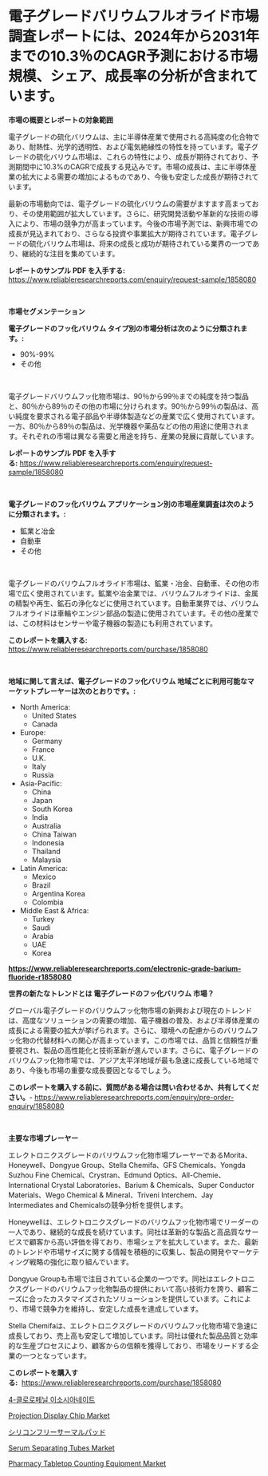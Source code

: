 <p><h1>電子グレードバリウムフルオライド市場調査レポートには、2024年から2031年までの10.3％のCAGR予測における市場規模、シェア、成長率の分析が含まれています。</h1></p><p><strong>市場の概要とレポートの対象範囲</strong></p>
<p><p>電子グレードの硫化バリウムは、主に半導体産業で使用される高純度の化合物であり、耐熱性、光学的透明性、および電気絶縁性の特性を持っています。電子グレードの硫化バリウム市場は、これらの特性により、成長が期待されており、予測期間中に10.3%のCAGRで成長する見込みです。市場の成長は、主に半導体産業の拡大による需要の増加によるものであり、今後も安定した成長が期待されています。</p><p>最新の市場動向では、電子グレードの硫化バリウムの需要がますます高まっており、その使用範囲が拡大しています。さらに、研究開発活動や革新的な技術の導入により、市場の競争力が高まっています。今後の市場予測では、新興市場での成長が見込まれており、さらなる投資や事業拡大が期待されています。電子グレードの硫化バリウム市場は、将来の成長と成功が期待されている業界の一つであり、継続的な注目を集めています。</p></p>
<p><strong>レポートのサンプル PDF を入手する:</strong> <a href="https://www.reliableresearchreports.com/enquiry/request-sample/1858080">https://www.reliableresearchreports.com/enquiry/request-sample/1858080</a></p>
<p>&nbsp;</p>
<p><strong>市場セグメンテーション</strong></p>
<p><strong>電子グレードのフッ化バリウム タイプ別の市場分析は次のように分類されます。:</strong></p>
<p><ul><li>90%-99%</li><li>その他</li></ul></p>
<p>&nbsp;</p>
<p><p>電子グレードバリウムフッ化物市場は、90％から99％までの純度を持つ製品と、80％から89％のその他の市場に分けられます。90％から99％の製品は、高い純度を要求される電子部品や半導体製造などの産業で広く使用されています。一方、80％から89％の製品は、光学機器や薬品などの他の用途に使用されます。それぞれの市場は異なる需要と用途を持ち、産業の発展に貢献しています。</p></p>
<p><strong>レポートのサンプル PDF を入手する:</strong>&nbsp;<a href="https://www.reliableresearchreports.com/enquiry/request-sample/1858080">https://www.reliableresearchreports.com/enquiry/request-sample/1858080</a></p>
<p>&nbsp;</p>
<p><strong> 電子グレードのフッ化バリウム アプリケーション別の市場産業調査は次のように分類されます。:</strong></p>
<p><ul><li>鉱業と冶金</li><li>自動車</li><li>その他</li></ul></p>
<p>&nbsp;</p>
<p><p>電子グレードのバリウムフルオライド市場は、鉱業・冶金、自動車、その他の市場で広く使用されています。鉱業や冶金業では、バリウムフルオライドは、金属の精製や再生、鉱石の浄化などに使用されています。自動車業界では、バリウムフルオライドは車輪やエンジン部品の製造に使用されています。その他の産業では、この材料はセンサーや電子機器の製造にも利用されています。</p></p>
<p><strong>このレポートを購入する:</strong>&nbsp; <a href="https://www.reliableresearchreports.com/purchase/1858080">https://www.reliableresearchreports.com/purchase/1858080</a></p>
<p>&nbsp;</p>
<p><strong>地域に関して言えば、電子グレードのフッ化バリウム 地域ごとに利用可能なマーケットプレーヤーは次のとおりです。:</strong></p>
<p><ul>
    <li>
        North America:
        <ul>
            <li>United States</li>
            <li>Canada</li>
        </ul>
    </li>
    <li>
        Europe:
        <ul>
            <li>Germany</li>
            <li>France</li>
            <li>U.K.</li>
            <li>Italy</li>
            <li>Russia</li>
        </ul>
    </li>
    <li>
        Asia-Pacific:
        <ul>
            <li>China</li>
            <li>Japan</li>
            <li>South Korea</li>
            <li>India</li>
            <li>Australia</li>
            <li>China Taiwan</li>
            <li>Indonesia</li>
            <li>Thailand</li>
            <li>Malaysia</li>
        </ul>
    </li>
    <li>
        Latin America:
        <ul>
            <li>Mexico</li>
            <li>Brazil</li>
            <li>Argentina Korea</li>
            <li>Colombia</li>
        </ul>
    </li>
    <li>
        Middle East & Africa:
        <ul>
            <li>Turkey</li>
            <li>Saudi</li>
            <li>Arabia</li>
            <li>UAE</li>
            <li>Korea</li>
        </ul>
    </li>
    </ul></p>
<p><strong><a href="https://www.reliableresearchreports.com/electronic-grade-barium-fluoride-r1858080">https://www.reliableresearchreports.com/electronic-grade-barium-fluoride-r1858080</a></strong>&nbsp;</p>
<p><strong>世界の新たなトレンドとは 電子グレードのフッ化バリウム 市場？</strong></p>
<p><p>グローバル電子グレードのバリウムフッ化物市場の新興および現在のトレンドは、高度なソリューションの需要の増加、電子機器の普及、および半導体産業の成長による需要の拡大が挙げられます。さらに、環境への配慮からのバリウムフッ化物の代替材料への関心が高まっています。この市場では、品質と信頼性が重要視され、製品の高性能化と技術革新が進んでいます。さらに、電子グレードのバリウムフッ化物市場では、アジア太平洋地域が最も急速に成長している地域であり、今後も市場の重要な成長要因となるでしょう。</p></p>
<p><strong>このレポートを購入する前に、質問がある場合は問い合わせるか、共有してください。</strong>- <a href="https://www.reliableresearchreports.com/enquiry/pre-order-enquiry/1858080">https://www.reliableresearchreports.com/enquiry/pre-order-enquiry/1858080</a></p>
<p>&nbsp;</p>
<p><strong>主要な市場プレーヤー</strong></p>
<p><p>エレクトロニクスグレードのバリウムフッ化物市場プレーヤーであるMorita、Honeywell、Dongyue Group、Stella Chemifa、GFS Chemicals、Yongda Suzhou Fine Chemical、Crystran、Edmund Optics、All-Chemie、International Crystal Laboratories、Barium & Chemicals、Super Conductor Materials、Wego Chemical & Mineral、Triveni Interchem、Jay Intermediates and Chemicalsの競争分析を提供します。 </p><p>Honeywellは、エレクトロニクスグレードのバリウムフッ化物市場でリーダーの一人であり、継続的な成長を続けています。同社は革新的な製品と高品質なサービスで顧客から高い評価を得ており、市場シェアを拡大しています。また、最新のトレンドや市場サイズに関する情報を積極的に収集し、製品の開発やマーケティング戦略の強化に取り組んでいます。</p><p>Dongyue Groupも市場で注目されている企業の一つです。同社はエレクトロニクスグレードのバリウムフッ化物製品の提供において高い技術力を誇り、顧客ニーズに合ったカスタマイズされたソリューションを提供しています。これにより、市場で競争力を維持し、安定した成長を達成しています。</p><p>Stella Chemifaは、エレクトロニクスグレードのバリウムフッ化物市場で急速に成長しており、売上高も安定して増加しています。同社は優れた製品品質と効率的な生産プロセスにより、顧客からの信頼を獲得しており、市場をリードする企業の一つとなっています。</p></p>
<p><strong>このレポートを購入する:</strong>&nbsp;&nbsp;<a href="https://www.reliableresearchreports.com/purchase/1858080">https://www.reliableresearchreports.com/purchase/1858080</a></p>
<p><p><a href="https://github.com/JosefaRice/Market-Research-Report-List-1/blob/main/4124255102751.md">4-클로로페닐 이소시아네이트</a></p><p><a href="https://issuu.com/reportprime-2/docs/projection-display-chip-market-size-2030.pptx">Projection Display Chip Market</a></p><p><a href="https://github.com/roulaayoub-saad/Market-Research-Report-List-1/blob/main/8269967108064.md">シリコンフリーサーマルパッド</a></p><p><a href="https://github.com/markusgodoy/Market-Research-Report-List-3/blob/main/serum-separating-tubes-market.md">Serum Separating Tubes Market</a></p><p><a href="https://github.com/luckyshygirl/Market-Research-Report-List-4/blob/main/pharmacy-tabletop-counting-equipment-market.md">Pharmacy Tabletop Counting Equipment Market</a></p></p>